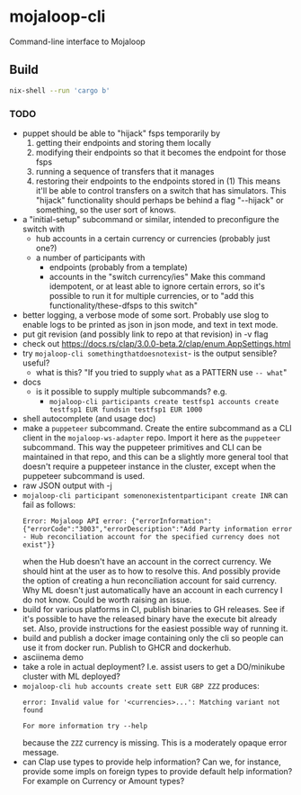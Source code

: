 # mojaloop-cli
Command-line interface to Mojaloop

## Build
```sh
nix-shell --run 'cargo b'
```

### TODO
- puppet should be able to "hijack" fsps temporarily by
  1. getting their endpoints and storing them locally
  2. modifying their endpoints so that it becomes the endpoint for those fsps
  3. running a sequence of transfers that it manages
  4. restoring their endpoints to the endpoints stored in (1)
  This means it'll be able to control transfers on a switch that has simulators. This "hijack"
  functionality should perhaps be behind a flag "--hijack" or something, so the user sort of knows.
- a "initial-setup" subcommand or similar, intended to preconfigure the switch with
  - hub accounts in a certain currency or currencies (probably just one?)
  - a number of participants with
    - endpoints (probably from a template)
    - accounts in the "switch currency/ies"
  Make this command idempotent, or at least able to ignore certain errors, so it's possible to run
  it for multiple currencies, or to "add this functionality/these-dfsps to this switch"
- better logging, a verbose mode of some sort. Probably use slog to enable logs to be printed as
    json in json mode, and text in text mode.
- put git revision (and possibly link to repo at that revision) in -v flag
- check out https://docs.rs/clap/3.0.0-beta.2/clap/enum.AppSettings.html
- try `mojaloop-cli somethingthatdoesnotexist`- is the output sensible? useful?
    - what is this? "If you tried to supply `what` as a PATTERN use `-- what`"
- docs
  - is it possible to supply multiple subcommands? e.g.
    - `mojaloop-cli participants create testfsp1 accounts create testfsp1 EUR fundsin testfsp1 EUR 1000`
- shell autocomplete (and usage doc)
- make a `puppeteer` subcommand. Create the entire subcommand as a CLI client in the
    `mojaloop-ws-adapter` repo. Import it here as the `puppeteer` subcommand. This way the
    puppeteer primitives and CLI can be maintained in that repo, and this can be a slightly more
    general tool that doesn't require a puppeteer instance in the cluster, except when the
    puppeteer subcommand is used.
- raw JSON output with -j
- `mojaloop-cli participant somenonexistentparticipant create INR` can fail as follows:
    ```
    Error: Mojaloop API error: {"errorInformation":{"errorCode":"3003","errorDescription":"Add Party information error - Hub reconciliation account for the specified currency does not exist"}}
    ```
    when the Hub doesn't have an account in the correct currency. We should hint at the user as to
    how to resolve this. And possibly provide the option of creating a hun reconciliation account
    for said currency. Why ML doesn't just automatically have an account in each currency I do not
    know. Could be worth raising an issue.
- build for various platforms in CI, publish binaries to GH releases. See if it's possible to have
    the released binary have the execute bit already set. Also, provide instructions for the
    easiest possible way of running it.
- build and publish a docker image containing only the cli so people can use it from docker run.
    Publish to GHCR and dockerhub.
- asciinema demo
- take a role in actual deployment? I.e. assist users to get a DO/minikube cluster with ML
    deployed?
- `mojaloop-cli hub accounts create sett EUR GBP ZZZ`
    produces:
    ```
    error: Invalid value for '<currencies>...': Matching variant not found

    For more information try --help
    ```
    because the `ZZZ` currency is missing. This is a moderately opaque error message.
- can Clap use types to provide help information? Can we, for instance, provide some impls on
    foreign types to provide default help information? For example on Currency or Amount types?
